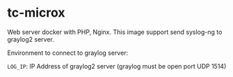 # tc-microx
Web server docker with PHP, Nginx. This image support send syslog-ng to graylog2 server.

Environment to connect to graylog server:

`LOG_IP`: IP Address of graylog2 server (graylog must be open port UDP 1514)
